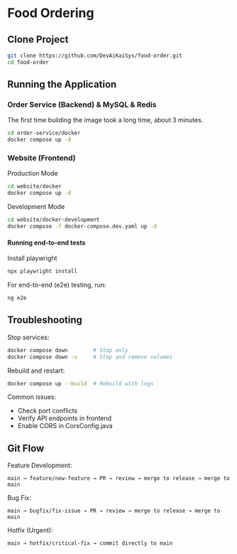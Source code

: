 # Food Ordering

## Clone Project

```bash
git clone https://github.com/DevAiKaiSys/food-order.git
cd food-order
```

##  Running the Application

### Order Service (Backend) & MySQL & Redis

The first time building the image took a long time, about 3 minutes.

```bash
cd order-service/docker
docker compose up -d
```

### Website (Frontend)

Production Mode

```bash
cd website/docker
docker compose up -d
```

Development Mode

```bash
cd website/docker-development
docker compose -f docker-compose.dev.yaml up -d
```

#### Running end-to-end tests

Install playwright

```bash
npx playwright install 
```

For end-to-end (e2e) testing, run:

```bash
ng e2e
```

## Troubleshooting

Stop services:

```bash
docker compose down        # Stop only
docker compose down -v     # Stop and remove volumes
```

Rebuild and restart:

```bash
docker compose up --build  # Rebuild with logs
```

Common issues:
- Check port conflicts
- Verify API endpoints in frontend
- Enable CORS in CorsConfig.java

## Git Flow

Feature Development:

```
main → feature/new-feature → PR → review → merge to release → merge to main
```

Bug Fix:

```
main → bugfix/fix-issue → PR → review → merge to release → merge to main
```

Hotfix (Urgent):

```
main → hotfix/critical-fix → commit directly to main
```
